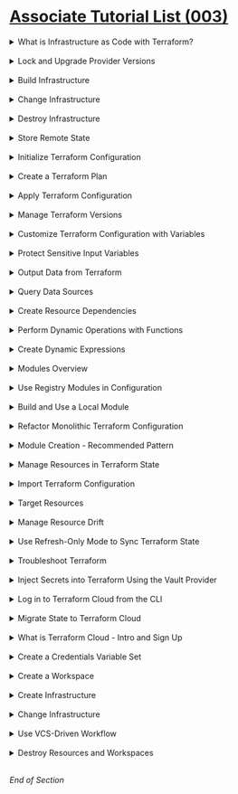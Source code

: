 # [Associate Tutorial List (003)](https://developer.hashicorp.com/terraform/tutorials/certification-associate-tutorials-003)


<details class="faq box"><summary>What is Infrastructure as Code with Terraform?</summary>
<p>

* Learn how infrastructure as code lets you safely build, change, and manage infrastructure. 
* Try Terraform.

</p>
</details>
<br />

<details class="faq box"><summary>Lock and Upgrade Provider Versions</summary>
<p>

* Manage your provider versions using the dependency lock file. 
* Use version constraints to filter provider versions compatible with your configuration. Update your lock file to use a new provider version.

</p>
</details>
<br />

<details class="faq box"><summary>Build Infrastructure</summary>
<p>

* Authenticate to AWS and create an EC2 instance under the AWS free tier. 
* Write and validate Terraform configuration, initialize a configuration directory, and plan and apply a configuration to create infrastructure.

</p>
</details>
<br />

<details class="faq box"><summary>Change Infrastructure</summary>
<p>

* Modify EC2-instance configuration to use a different Ubuntu version. 
* Plan and apply the changes to re-provision a new instance that reflects the new configuration. 
* Learn how Terraform handles infrastructure change management.

</p>
</details>
<br />

<details class="faq box"><summary>Destroy Infrastructure</summary>
<p>

* Destroy the AWS EC2 instance you created in the previous tutorials. 
* Evaluate the plan and confirm the destruction.

</p>
</details>
<br />

<details class="faq box"><summary>Store Remote State</summary>
<p>

* Configure Terraform to store state in Terraform Cloud. 
* Add a remote state block directly to configuration or set an environment variable to load remote state configuration when Terraform initializes.

</p>
</details>
<br />

<details class="faq box"><summary>Initialize Terraform Configuration</summary>
<p>

* Learn what Terraform does when you run `terraform init` in a working directory. 
* Initialize the backend, install providers, download modules, and explore the lock file and .terraform directory.

</p>
</details>
<br />

<details class="faq box"><summary>Create a Terraform Plan</summary>
<p>

* Learn how Terraform constructs an execution plan. 
* Export a plan with the -out flag, review the plan contents, and apply a saved plan.

</p>
</details>
<br />

<details class="faq box"><summary>Apply Terraform Configuration</summary>
<p>

* Learn how Terraform applies configuration to change your infrastructure. 
* Provision a Docker container, introduce an apply error, note how Terraform handles errors, and perform basic troubleshooting.

</p>
</details>
<br />

<details class="faq box"><summary>Manage Terraform Versions</summary>
<p>

* Update an existing configuration to work with a newer version of Terraform. 
* Use the required_version setting to pin the Terraform versions for your projects. 
* Manage different versions of Terraform across your team.

</p>
</details>
<br />

<details class="faq box"><summary>Customize Terraform Configuration with Variables</summary>
<p>

* Customize infrastructure for a web application with Terraform. 
* In this tutorial, you will use Terraform input variables, including lists, maps, strings, and booleans, to make the configuration for your infrastructure more flexible.

</p>
</details>
<br />

<details class="faq box"><summary>Protect Sensitive Input Variables</summary>
<p>

* Protect sensitive values from accidental exposure using Terraform sensitive input variables. 
* Provision a web application with Terraform, and mark input variables as sensitive to restrict when Terraform prints them out to the console.

</p>
</details>
<br />

<details class="faq box"><summary>Output Data from Terraform</summary>
<p>

* Output data about infrastructure with Terraform outputs. 
* Provision a web application with Terraform, and use output values to export data about your application's infrastructure. 
* Hide sensitive output values.

</p>
</details>
<br />

<details class="faq box"><summary>Query Data Sources</summary>
<p>

* Use a data source to configure an EC2 instance with an appropriate AMI for the current region. 
* Use a remote state data source to share data between Terraform projects and to support multiple availability zones.

</p>
</details>
<br />

<details class="faq box"><summary>Create Resource Dependencies</summary>
<p>

* Create an implicit dependency between an EC2 instance and its Elastic IP using variable interpolation. 
* Create explicit dependencies on an S3 Bucket and SQS Queue with depends_on. 
* Learn how Terraform creates independent resources in parallel.

</p>
</details>
<br />

<details class="faq box"><summary>Perform Dynamic Operations with Functions</summary>
<p>

* Use templatefile and lookup functions to generate dynamic user data for an EC2 instance and find a region-specific AMI.

</p>
</details>
<br />

<details class="faq box"><summary>Create Dynamic Expressions</summary>
<p>

* Make your Terraform configurations more dynamic and reusable with expressions. 
* Use locals to assign expressions to variables for reuse, conditionals to declare if/then scenarios, and the splat expression to return attributes from complex value types.

</p>
</details>
<br />

<details class="faq box"><summary>Modules Overview</summary>
<p>

* Read about how Terraform modules make configuration easier to organize, understand, reuse, and share. 
* Learn about the directory structure of a module, and how to call them.

</p>
</details>
<br />

<details class="faq box"><summary>Use Registry Modules in Configuration</summary>
<p>

* Use modules from the public Terraform Registry to define an Amazon VPC containing two EC2 instances. 
* Select module and root input and output variables, install the modules, and apply the configuration.

</p>
</details>
<br />

<details class="faq box"><summary>Build and Use a Local Module</summary>
<p>

* Write a local module to create an Amazon S3 bucket hosting a static website. 
* Create a module directory, write the module configuration, variables, and outputs, and call the module from a root configuration.

</p>
</details>
<br />

<details class="faq box"><summary>Refactor Monolithic Terraform Configuration</summary>
<p>

* Deploy development and production versions of an S3-hosted static website. 
* Separate their configuration into files, directories, and workspaces, and explore the architectural trade-offs of each approach.

</p>
</details>
<br />

<details class="faq box"><summary>Module Creation - Recommended Pattern</summary>
<p>

* Learn the architectural recommendations for module creation distilled from engagements with large enterprises using Terraform. 
* Use Terraform module best practices to scope, build, improve and consume Terraform modules.

</p>
</details>
<br />

<details class="faq box"><summary>Manage Resources in Terraform State</summary>
<p>

* Create an EC2 instance and security group, and move a resource to another state file. 
* Remove, replace, and re-import resources to manage state and reconcile drift in your infrastructure.

</p>
</details>
<br />

<details class="faq box"><summary>Import Terraform Configuration</summary>
<p>

* Import existing infrastructure into Terraform. 
* In this tutorial, you will use Terraform import to manage an existing Docker container and learn important considerations to keep in mind when importing infrastructure into Terraform.

</p>
</details>
<br />

<details class="faq box"><summary>Target Resources</summary>
<p>

* Apply changes to an AWS S3 bucket and bucket objects using resource targeting. 
* Target individual resources, modules, and collections of resources to change or destroy. 
* Explore how Terraform handles upstream and downstream dependencies.

</p>
</details>
<br />

<details class="faq box"><summary>Manage Resource Drift</summary>
<p>

* Create an AWS instance and security group. 
* Manually change the instance to create drift in your Terraform state file. 
* Reconcile your state drift and import your resources while avoiding downtime.

</p>
</details>
<br />

<details class="faq box"><summary>Use Refresh-Only Mode to Sync Terraform State</summary>
<p>

* Use refresh-only plans and applies to update Terraform state to match real-world infrastructure. 
* Understand the implicit refresh behavior in Terraform plan and apply operations.

</p>
</details>
<br />

<details class="faq box"><summary>Troubleshoot Terraform</summary>
<p>

* Interpret and fix a Terraform configuration with common configuration language errors and deploy an EC2 instance with security groups in AWS. 
* Learn best practices for logging application errors and reporting bugs.

</p>
</details>
<br />

<details class="faq box"><summary>Inject Secrets into Terraform Using the Vault Provider</summary>
<p>

* Configure the AWS Secrets Engine to manage IAM credentials in Vault through Terraform. 
* Then use the short-lived, Vault-generated, dynamic secrets to provision EC2 instances.

</p>
</details>
<br />

<details class="faq box"><summary>Log in to Terraform Cloud from the CLI</summary>
<p>

* Log into Terraform Cloud or Enterprise with the Terraform CLI to migrate state, trigger remote runs, and interact with Terraform Cloud.

</p>
</details>
<br />

<details class="faq box"><summary>Migrate State to Terraform Cloud</summary>
<p>

* Migrate a state file to Terraform Cloud for secure storage and easy collaboration.

</p>
</details>
<br />

<details class="faq box"><summary>What is Terraform Cloud - Intro and Sign Up</summary>
<p>

* Sign up for Terraform Cloud, which provides free remote state storage, a stable run environment, version control system (VCS) driven plans and applies, a collaborative web GUI, and more. 
* Create your first organization.

</p>
</details>
<br />

<details class="faq box"><summary>Create a Credentials Variable Set</summary>
<p>

* Create a variable set for your AWS IAM credentials that you can reuse across workspaces. 
* Apply the variable set to a workspace.

</p>
</details>
<br />

<details class="faq box"><summary>Create a Workspace</summary>
<p>

* Create a CLI-driven Terraform Cloud workspace. Update configuration to enable integration with Terraform Cloud.

</p>
</details>
<br />

<details class="faq box"><summary>Create Infrastructure</summary>
<p>

* Set EC2 instance attributes using Terraform Cloud workspace variables. 
* Create the instance by planning and applying a run in Terraform Cloud.

</p>
</details>
<br />

<details class="faq box"><summary>Change Infrastructure</summary>
<p>

* Use command line input variables to modify infrastructure managed by Terraform Cloud. 
* Review workspace contents and interface.

</p>
</details>
<br />

<details class="faq box"><summary>Use VCS-Driven Workflow</summary>
<p>

* Update a workspace to use the version control system-driven workflow with GitHub. 
* Queue a speculative plan by opening a pull request.

</p>
</details>
<br />

<details class="faq box"><summary>Destroy Resources and Workspaces</summary>
<p>

* Destroy the resources in a Terraform Cloud workspace, and delete the workspace via the web UI.

</p>
</details>
<br />

*End of Section*
